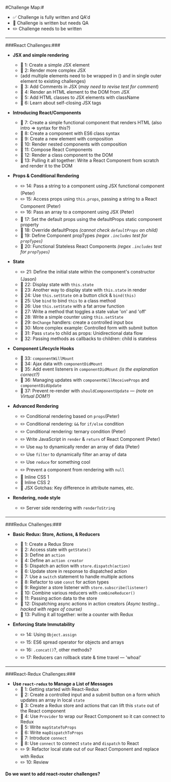 #Challenge Map:#

- :white_check_mark: Challenge is fully written and QA'd 
- :pencil: Challenge is written but needs QA 
- :pencil2: Challenge needs to be written

---

###React Challenges:###

- **JSX and simple rendering**
  - :pencil: 1: Create a simple JSX element
  - :pencil: 2: Render more complex JSX 
  - (add multiple elements need to be wrapped in () and in single outer element to existing challenges)
  - :pencil: 3: Add Comments in JSX (*may need to revise test for comment*)
  - :pencil: 4: Render an HTML element to the DOM from JSX
  - :pencil: 5: Add HTML classes to JSX elements with className
  - :pencil: 6: Learn about self-closing JSX tags

- **Introducing React/Components**
  - :pencil: 7: Create a simple functional component that renders HTML (also intro => syntax for this?)
  - :pencil: 8: Create a component with ES6 class syntax
  - :pencil: 9: Create a new element with composition
  - :pencil: 10: Render nested components with composition
  - :pencil: 11: Compose React Components
  - :pencil: 12: Render a class component to the DOM
  - :pencil: 13: Pulling it all together: Write a React Component from scratch and render it to the DOM

- **Props & Conditional Rendering**
  - :pencil2: 14: Pass a string to a component using JSX functional component (Peter)
  - :pencil2: 15: Access props using `this.props`, passing a string to a React Component (Peter)
  - :pencil2: 16: Pass an array to a component using JSX (Peter)
  - :pencil: 17: Set the default props using the defaultProps static component property
  - :pencil: 18: Override defaultProps *(cannot check `defaultProps` on child)*
  - :pencil: 19: Define Component propTypes *(regex `.includes` test for `propTypes`)*
  - :pencil: 20: Functional Stateless React Components *(regex `.includes` test for `propTypes`)*

- **State**
  - :pencil2: 21: Define the initial state within the component's constructor (Jason)
  - :pencil: 22: Display state with `this.state`
  - :pencil: 23: Another way to display state with `this.state` in render
  - :pencil: 24: Use `this.setState` on a button click & `bind(this)`
  - :pencil: 25: Use `bind` to bind `this` to a class method
  - :pencil: 26: Use `this.setState` with a fat arrow function
  - :pencil: 27: Write a method that toggles a state value 'on' and 'off'
  - :pencil: 28: Write a simple counter using `this.setState`
  - :pencil: 29: `OnChange` handlers: create a controlled input box
  - :pencil: 30: More complex example: Controlled form with submit button
  - :pencil: 31: Pass `state` to child as props: Unidirectional data flow
  - :pencil: 32: Passing methods as callbacks to children: child is stateless

- **Component Lifecycle Hooks**
  - :pencil: 33: `componentWillMount`
  - :pencil: 34: Ajax data with `componentDidMount`
  - :pencil: 35: Add event listeners in `componentDidMount` *(is the explanation correct?)*
  - :pencil: 36: Managing updates with `componentWillReceiveProps` and `componentDidUpdate`
  - :pencil: 37: Prevent re-render with `shouldComponentUpdate` — *(note on Virtual DOM?)*

- **Advanced Rendering**
  - :pencil2: Conditional rendering based on `props`(Peter)
  - :pencil2: Conditional rendering: `&&` for `if/else` condition 
  - :pencil2: Conditional rendering: ternary condition (Peter)
  - :pencil2: Write JavaScript in `render` & `return` of React Component (Peter)
  - :pencil2: Use `map` to dynamically render an array of data (Peter)
  - :pencil2: Use `filter` to dynamically filter an array of data
  - :pencil2: Use `reduce` for something cool
  - :pencil2: Prevent a component from rendering with `null`
  - :pencil: Inline CSS 1
  - :pencil: Inline CSS 2
  - :pencil: JSX Gotchas: Key difference in attribute names, etc.

- **Rendering, node style**
  - :pencil2: Server side rendering with `renderToString`

---

###Redux Challenges:###

- **Basic Redux: Store, Actions, & Reducers**
  - :pencil: 1: Create a Redux Store
  - :pencil: 2: Access state with `getState()`
  - :pencil: 3: Define an `action`
  - :pencil: 4: Define an `action creator`
  - :pencil: 5: Dispatch an action with `store.dispatch(action)`
  - :pencil: 6: Update store in response to dispatched action
  - :pencil: 7: Use a `switch` statement to handle multiple actions
  - :pencil: 8: Refactor to use `const` for action types
  - :pencil: 9: Register a store listener with `store.subscribe(listener)`
  - :pencil: 10: Combine various reducers with `combineReducer()`
  - :pencil: 11: Passing action data to the store
  - :pencil: 12: Dispatching async actions in action creators *(Async testing... hacked with regex of course)*
  - :pencil: 13: Pulling it all together: write a counter with Redux

- **Enforcing State Immutability**
  - :pencil2: 14: Using `Object.assign`
  - :pencil2: 15: ES6 spread operator for objects and arrays
  - :pencil2: 16: `.concat()`?, other methods?
  - :pencil2: 17: Reducers can rollback state & time travel — 'whoa!'

---

###React-Redux Challenges:###

- **Use `react-redux` to Manage a List of Messages**
  - :pencil: 1: Getting started with React-Redux
  - :pencil: 2: Create a controlled input and a submit button on a form which updates an array in local `state`
  - :pencil: 3: Create a Redux store and actions that can lift this `state` out of the React component
  - :pencil: 4: Use `Provider` to wrap our React Component so it can connect to Redux
  - :pencil: 5: Write `mapStateToProps`
  - :pencil: 6: Write `mapDispatchToProps`
  - :pencil: 7: Introduce `connect`
  - :pencil: 8: Use `connect` to connect `state` and `dispatch` to React
  - :pencil2: 9: Refactor local state out of our React Component and replace with Redux
  - :pencil2: 10: Review

**Do we want to add react-router challenges?** 



